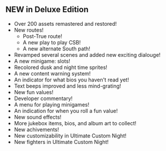 ## NEW in Deluxe Edition

- Over 200 assets remastered and restored!
- New routes!
    - Post-True route!
    - A new play to play CSB! 
    - A new alternate South path!
- Revamped several scenes and added new exciting dialouge!
- A new minigame: slots!
- Recolored dusk and night time sprites!
- A new content warning system!
- An indicator for what bios you haven't read yet!
- Text beeps improved and less mind-grating!
- New fun values!
- Developer commentary!
- A menu for playing minigames!
- An indication for when you roll a fun value!
- New sound effects!
- More jukebox items, bios, and album art to collect!
- New achivements!
- New customizability in Ultimate Custom Night!
- New fighters in Ultimate Custom Night!
